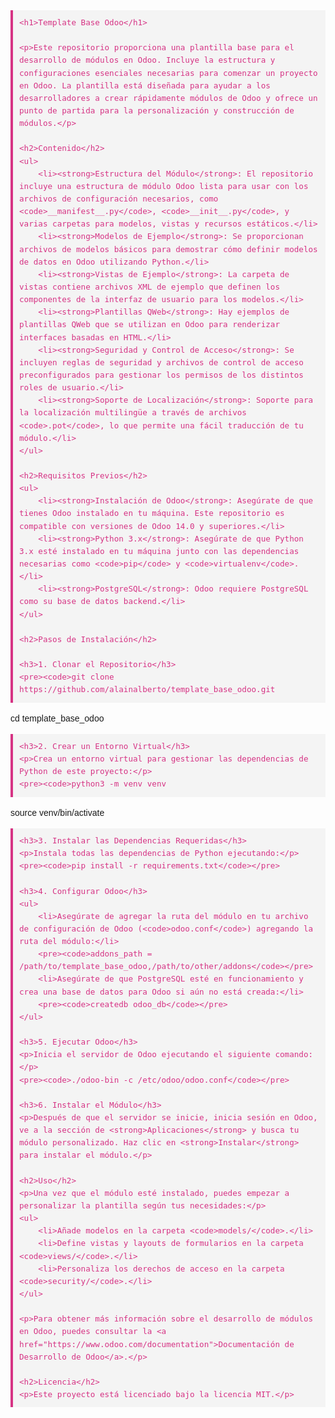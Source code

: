 <!DOCTYPE html>
<html lang="es">
<head>
    <meta charset="UTF-8">
    <meta name="viewport" content="width=device-width, initial-scale=1.0">
    <title>Template Base Odoo - README</title>
    <style>
        body {
            font-family: Arial, sans-serif;
            line-height: 1.6;
            margin: 0;
            padding: 20px;
        }
        h1, h2, h3 {
            color: #333;
        }
        p {
            margin: 1em 0;
        }
        code {
            background-color: #f4f4f4;
            padding: 2px 4px;
            font-size: 90%;
            color: #d63384;
        }
        pre {
            background-color: #f4f4f4;
            padding: 10px;
            border-left: 4px solid #d63384;
            overflow-x: auto;
        }
        ul {
            list-style-type: disc;
            margin-left: 20px;
        }
        a {
            color: #1a73e8;
        }
    </style>
</head>
<body>

    <h1>Template Base Odoo</h1>

    <p>Este repositorio proporciona una plantilla base para el desarrollo de módulos en Odoo. Incluye la estructura y configuraciones esenciales necesarias para comenzar un proyecto en Odoo. La plantilla está diseñada para ayudar a los desarrolladores a crear rápidamente módulos de Odoo y ofrece un punto de partida para la personalización y construcción de módulos.</p>

    <h2>Contenido</h2>
    <ul>
        <li><strong>Estructura del Módulo</strong>: El repositorio incluye una estructura de módulo Odoo lista para usar con los archivos de configuración necesarios, como <code>__manifest__.py</code>, <code>__init__.py</code>, y varias carpetas para modelos, vistas y recursos estáticos.</li>
        <li><strong>Modelos de Ejemplo</strong>: Se proporcionan archivos de modelos básicos para demostrar cómo definir modelos de datos en Odoo utilizando Python.</li>
        <li><strong>Vistas de Ejemplo</strong>: La carpeta de vistas contiene archivos XML de ejemplo que definen los componentes de la interfaz de usuario para los modelos.</li>
        <li><strong>Plantillas QWeb</strong>: Hay ejemplos de plantillas QWeb que se utilizan en Odoo para renderizar interfaces basadas en HTML.</li>
        <li><strong>Seguridad y Control de Acceso</strong>: Se incluyen reglas de seguridad y archivos de control de acceso preconfigurados para gestionar los permisos de los distintos roles de usuario.</li>
        <li><strong>Soporte de Localización</strong>: Soporte para la localización multilingüe a través de archivos <code>.pot</code>, lo que permite una fácil traducción de tu módulo.</li>
    </ul>

    <h2>Requisitos Previos</h2>
    <ul>
        <li><strong>Instalación de Odoo</strong>: Asegúrate de que tienes Odoo instalado en tu máquina. Este repositorio es compatible con versiones de Odoo 14.0 y superiores.</li>
        <li><strong>Python 3.x</strong>: Asegúrate de que Python 3.x esté instalado en tu máquina junto con las dependencias necesarias como <code>pip</code> y <code>virtualenv</code>.</li>
        <li><strong>PostgreSQL</strong>: Odoo requiere PostgreSQL como su base de datos backend.</li>
    </ul>

    <h2>Pasos de Instalación</h2>

    <h3>1. Clonar el Repositorio</h3>
    <pre><code>git clone https://github.com/alainalberto/template_base_odoo.git
cd template_base_odoo</code></pre>

    <h3>2. Crear un Entorno Virtual</h3>
    <p>Crea un entorno virtual para gestionar las dependencias de Python de este proyecto:</p>
    <pre><code>python3 -m venv venv
source venv/bin/activate</code></pre>

    <h3>3. Instalar las Dependencias Requeridas</h3>
    <p>Instala todas las dependencias de Python ejecutando:</p>
    <pre><code>pip install -r requirements.txt</code></pre>

    <h3>4. Configurar Odoo</h3>
    <ul>
        <li>Asegúrate de agregar la ruta del módulo en tu archivo de configuración de Odoo (<code>odoo.conf</code>) agregando la ruta del módulo:</li>
        <pre><code>addons_path = /path/to/template_base_odoo,/path/to/other/addons</code></pre>
        <li>Asegúrate de que PostgreSQL esté en funcionamiento y crea una base de datos para Odoo si aún no está creada:</li>
        <pre><code>createdb odoo_db</code></pre>
    </ul>

    <h3>5. Ejecutar Odoo</h3>
    <p>Inicia el servidor de Odoo ejecutando el siguiente comando:</p>
    <pre><code>./odoo-bin -c /etc/odoo/odoo.conf</code></pre>

    <h3>6. Instalar el Módulo</h3>
    <p>Después de que el servidor se inicie, inicia sesión en Odoo, ve a la sección de <strong>Aplicaciones</strong> y busca tu módulo personalizado. Haz clic en <strong>Instalar</strong> para instalar el módulo.</p>

    <h2>Uso</h2>
    <p>Una vez que el módulo esté instalado, puedes empezar a personalizar la plantilla según tus necesidades:</p>
    <ul>
        <li>Añade modelos en la carpeta <code>models/</code>.</li>
        <li>Define vistas y layouts de formularios en la carpeta <code>views/</code>.</li>
        <li>Personaliza los derechos de acceso en la carpeta <code>security/</code>.</li>
    </ul>

    <p>Para obtener más información sobre el desarrollo de módulos en Odoo, puedes consultar la <a href="https://www.odoo.com/documentation">Documentación de Desarrollo de Odoo</a>.</p>

    <h2>Licencia</h2>
    <p>Este proyecto está licenciado bajo la licencia MIT.</p>

</body>
</html>
